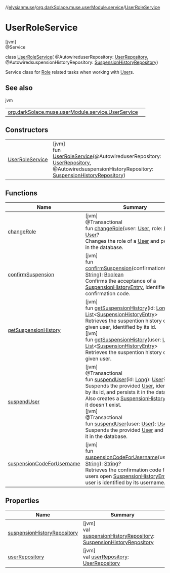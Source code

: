 //[elysianmuse](../../../index.md)/[org.darkSolace.muse.userModule.service](../index.md)/[UserRoleService](index.md)

# UserRoleService

[jvm]\
@Service

class [UserRoleService](index.md)(
@AutowireduserRepository: [UserRepository](../../org.darkSolace.muse.userModule.repository/-user-repository/index.md),
@AutowiredsuspensionHistoryRepository: [SuspensionHistoryRepository](../../org.darkSolace.muse.userModule.repository/-suspension-history-repository/index.md))

Service class for [Role](../../org.darkSolace.muse.userModule.model/-role/index.md) related tasks when working
with [User](../../org.darkSolace.muse.userModule.model/-user/index.md)s.

## See also

jvm

| | |
|---|---|
| [org.darkSolace.muse.userModule.service.UserService](../-user-service/index.md) |  |

## Constructors

| | |
|---|---|
| [UserRoleService](-user-role-service.md) | [jvm]<br>fun [UserRoleService](-user-role-service.md)(@AutowireduserRepository: [UserRepository](../../org.darkSolace.muse.userModule.repository/-user-repository/index.md), @AutowiredsuspensionHistoryRepository: [SuspensionHistoryRepository](../../org.darkSolace.muse.userModule.repository/-suspension-history-repository/index.md)) |

## Functions

| Name | Summary |
|---|---|
| [changeRole](change-role.md) | [jvm]<br>@Transactional<br>fun [changeRole](change-role.md)(user: [User](../../org.darkSolace.muse.userModule.model/-user/index.md), role: [Role](../../org.darkSolace.muse.userModule.model/-role/index.md)): [User](../../org.darkSolace.muse.userModule.model/-user/index.md)?<br>Changes the role of a [User](../../org.darkSolace.muse.userModule.model/-user/index.md) and persists it in the database. |
| [confirmSuspension](confirm-suspension.md) | [jvm]<br>fun [confirmSuspension](confirm-suspension.md)(confirmationCode: [String](https://kotlinlang.org/api/latest/jvm/stdlib/kotlin/-string/index.html)): [Boolean](https://kotlinlang.org/api/latest/jvm/stdlib/kotlin/-boolean/index.html)<br>Confirms the acceptance of a [SuspensionHistoryEntry](../../org.darkSolace.muse.userModule.model/-suspension-history-entry/index.md), identified by its confirmation code. |
| [getSuspensionHistory](get-suspension-history.md) | [jvm]<br>fun [getSuspensionHistory](get-suspension-history.md)(id: [Long](https://kotlinlang.org/api/latest/jvm/stdlib/kotlin/-long/index.html)): [List](https://kotlinlang.org/api/latest/jvm/stdlib/kotlin.collections/-list/index.html)&lt;[SuspensionHistoryEntry](../../org.darkSolace.muse.userModule.model/-suspension-history-entry/index.md)&gt;<br>Retrieves the suspention history of a given user, identified by its id.<br>[jvm]<br>fun [getSuspensionHistory](get-suspension-history.md)(user: [User](../../org.darkSolace.muse.userModule.model/-user/index.md)): [List](https://kotlinlang.org/api/latest/jvm/stdlib/kotlin.collections/-list/index.html)&lt;[SuspensionHistoryEntry](../../org.darkSolace.muse.userModule.model/-suspension-history-entry/index.md)&gt;<br>Retrieves the suspention history of a given user. |
| [suspendUser](suspend-user.md) | [jvm]<br>@Transactional<br>fun [suspendUser](suspend-user.md)(id: [Long](https://kotlinlang.org/api/latest/jvm/stdlib/kotlin/-long/index.html)): [User](../../org.darkSolace.muse.userModule.model/-user/index.md)?<br>Suspends the provided [User](../../org.darkSolace.muse.userModule.model/-user/index.md), identified by its id, and persists it in the database. Also creates a [SuspensionHistoryEntry](../../org.darkSolace.muse.userModule.model/-suspension-history-entry/index.md) if it doesn't exist.<br>[jvm]<br>@Transactional<br>fun [suspendUser](suspend-user.md)(user: [User](../../org.darkSolace.muse.userModule.model/-user/index.md)): [User](../../org.darkSolace.muse.userModule.model/-user/index.md)?<br>Suspends the provided [User](../../org.darkSolace.muse.userModule.model/-user/index.md) and persists it in the database. |
| [suspensionCodeForUsername](suspension-code-for-username.md) | [jvm]<br>fun [suspensionCodeForUsername](suspension-code-for-username.md)(username: [String](https://kotlinlang.org/api/latest/jvm/stdlib/kotlin/-string/index.html)): [String](https://kotlinlang.org/api/latest/jvm/stdlib/kotlin/-string/index.html)?<br>Retrieves the confirmation code for a users open [SuspensionHistoryEntry](../../org.darkSolace.muse.userModule.model/-suspension-history-entry/index.md). The user is identified by its username. |

## Properties

| Name | Summary |
|---|---|
| [suspensionHistoryRepository](suspension-history-repository.md) | [jvm]<br>val [suspensionHistoryRepository](suspension-history-repository.md): [SuspensionHistoryRepository](../../org.darkSolace.muse.userModule.repository/-suspension-history-repository/index.md) |
| [userRepository](user-repository.md) | [jvm]<br>val [userRepository](user-repository.md): [UserRepository](../../org.darkSolace.muse.userModule.repository/-user-repository/index.md) |
